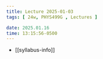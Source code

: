 ```yaml
---
title: Lecture 2025-01-03
tags: [ 24w, PHYS499G , Lectures ]

date: 2025.01.16
time: 13:15:56-0500
---
```


- [[syllabus-info]]
